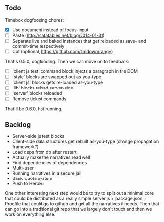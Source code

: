 Todo
----

Timebox dogfooding chores:

 - [X] Use document instead of focus-input
 - [ ] Paste (http://datatables.net/blog/2014-01-31)
 - [ ] Separate live and baked instances that get reloaded as save- and commit-time respectively
 - [ ] Cut (optional, https://github.com/timdown/rangy)

That's 0.5.0, dogfooding. Then we can move on to feedback:

 - [ ] 'client js test' command block injects a paragraph in the DOM
 - [ ] 'style' blocks are swapped out as-you-type
 - [ ] 'client js' blocks gets re-loaded as-you-type
 - [ ] 'lib' blocks reload server-side
 - [ ] 'server' blocks reloaded
 - [ ] Remove ticked commands

That'll be 0.6.0, hot running.


Backlog
-------

 - Server-side js test blocks
 - Client-side data structures get rebuilt as-you-type (change propagation framework?)
 - Load deps from db after restart
 - Actually make the narratives read well
 - Find dependencies of dependencies
 - Multi-user
 - Running narratives in a secure jail
 - Basic quota system
 - Push to Heroku

 One other interesting next step would be to try to split out a minimal core that could be distributed as a really simple server.js + package.json + Procfile that could go to github and get all the narratives it needs. Then that can go into a traditional git repo that we largely don't touch and then we work on everything else.

